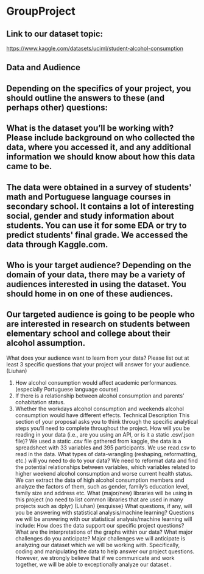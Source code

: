 # GroupProject


## Link to our dataset topic:
https://www.kaggle.com/datasets/uciml/student-alcohol-consumption

## Data and Audience
## Depending on the specifics of your project, you should outline the answers to these (and perhaps other) questions:

## What is the dataset you’ll be working with? Please include background on who collected the data, where you accessed it, and any additional information we should know about how this data came to be.
## The data were obtained in a survey of students' math and Portuguese language courses in secondary school. It contains a lot of interesting social, gender and study information about students. You can use it for some EDA or try to predict students' final grade. We accessed the data through Kaggle.com.

## Who is your target audience? Depending on the domain of your data, there may be a variety of audiences interested in using the dataset. You should home in on one of these audiences.
## Our targeted audience is going to be people who are interested in research on students between  elementary school and college about their alcohol assumption. 
What does your audience want to learn from your data? Please list out at least 3 specific questions that your project will answer for your audience. (Liuhan)
1. How alcohol consumption would affect academic performances. (especially Portuguese language course)
2. If there is a relationship between alcohol consumption and parents’ cohabitation status.
3. Whether the workdays alcohol consumption and weekends alcohol consumption would have different effects.
Technical Description
This section of your proposal asks you to think through the specific analytical steps you’ll need to complete throughout the project.
How will you be reading in your data (i.e., are you using an API, or is it a static .csv/.json file)?
We used a  static .csv file gathered from kaggle, the data is a spreadsheet with 33 variables and 395 participants. We use read.csv to read in the data.
What types of data-wrangling (reshaping, reformatting, etc.) will you need to do to your data?
We need to reformat data and find the potential relationships between variables,  which variables related to higher weekend alcohol consumption and worse current health status.  We can extract the data of high alcohol consumption members and analyze the factors of them, such as gender, family’s education level, family size and address etc. 
What (major/new) libraries will be using in this project (no need to list common libraries that are used in many projects such as dplyr) (Liuhan)
{esquisse}
What questions, if any, will you be answering with statistical analysis/machine learning? 
Questions we will be answering with our statistical analysis/machine learning will include:
How does the data support our specific project questions?
What are the interpretations of the graphs within our data?
What major challenges do you anticipate? 
Major challenges we will anticipate is analyzing our dataset which we will be working with. Specifically, coding and manipulating the data to help answer our project questions. However, we strongly believe that if we communicate and work together, we will be able to exceptionally analyze our dataset .

